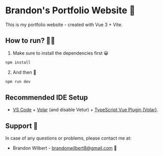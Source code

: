 # Brandon's Portfolio Website 🥳

This is my portfolio website - created with Vue 3 + Vite.

## How to run? 🙋‍♂️

1. Make sure to install the dependencies first 😀

```js
npm install
```

2. And then 🎉

```js
npm run dev
```

## Recommended IDE Setup

- [VS Code](https://code.visualstudio.com/) + [Volar](https://marketplace.visualstudio.com/items?itemName=Vue.volar) (and disable Vetur) + [TypeScript Vue Plugin (Volar)](https://marketplace.visualstudio.com/items?itemName=Vue.vscode-typescript-vue-plugin).

## Support 🚀

In case of any questions or problems, please contact me at:

- Brandon Wilbert - [brandonwilbert8@gmail.com](mailto:brandonwilbert8@gmail.com) 👦
